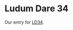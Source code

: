 # Ludum Dare 34

Our entry for [LD34](http://ludumdare.com/compo/2015/12/09/welcome-to-ludum-dare-34/).
